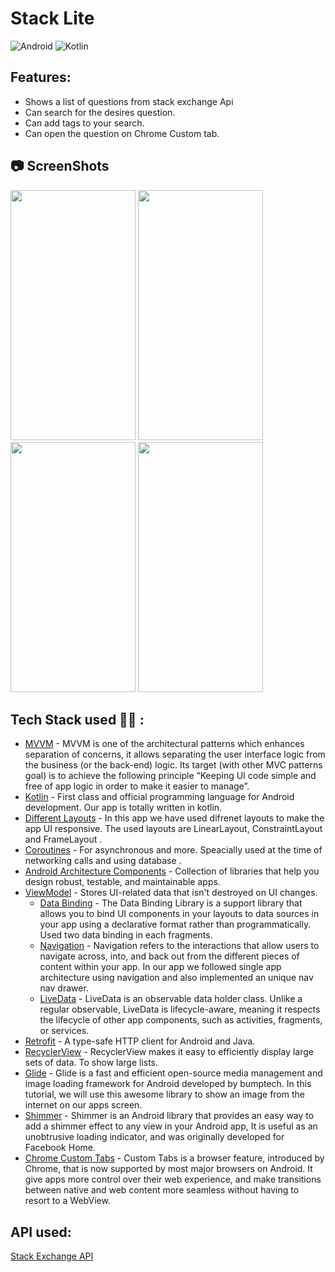 # Stack Lite

![Android](https://img.shields.io/badge/Android-3DDC84?style=for-the-badge&logo=android&logoColor=white)
![Kotlin](https://img.shields.io/badge/Kotlin-0095D5?&style=for-the-badge&logo=kotlin&logoColor=white)

## Features:
* Shows a list of questions from stack exchange Api
* Can search for the desires question.
* Can add tags to your search.
* Can open the question on Chrome Custom tab.  

## 📷 ScreenShots

<div>
<img src=https://user-images.githubusercontent.com/92221289/216145182-4cecd22c-817d-44f0-9f2b-09e6e52738e0.jpg width="200" height="400">
<img src=https://user-images.githubusercontent.com/92221289/216145201-119bcd27-9fa5-4b0c-9602-3bec49c8ac6f.jpg width="200" height="400">
<img src=https://user-images.githubusercontent.com/92221289/216145234-976a0c6d-6542-41d9-be46-6b416104703d.jpg width="200" height="400">
<img src=https://user-images.githubusercontent.com/92221289/216145261-28667ff8-9d9e-406c-80ed-2991bae422ae.gif width="200" height="400">

<div>


## Tech Stack used 👨‍💻 :

- [MVVM](https://developer.android.com/jetpack/guide) - MVVM is one of the architectural patterns which enhances separation of concerns, it allows separating the user interface logic from the business (or the back-end) logic. Its target (with other MVC patterns goal) is to achieve the following principle “Keeping UI code simple and free of app logic in order to make it easier to manage”.
- [Kotlin](https://kotlinlang.org/) - First class and official programming language for Android development. Our app is totally written in kotlin.
- [Different Layouts](https://developer.android.com/guide/topics/ui/declaring-layout) -  In this app we have used difrenet layouts to make the app UI responsive. The used layouts are LinearLayout, ConstraintLayout and FrameLayout .
- [Coroutines](https://kotlinlang.org/docs/reference/coroutines-overview.html) - For asynchronous and more. Speacially used at the time of networking calls and using database .
- [Android Architecture Components](https://developer.android.com/topic/libraries/architecture) - Collection of libraries that help you design robust, testable, and maintainable apps.
- [ViewModel](https://developer.android.com/topic/libraries/architecture/viewmodel) - Stores UI-related data that isn't destroyed on UI changes. 
  - [Data Binding](https://developer.android.com/topic/libraries/data-binding?authuser=2) - The Data Binding Library is a support library that allows you to bind UI components in your layouts to data sources in your app using a declarative format rather than programmatically. Used two data binding in each fragments.
  - [Navigation](https://developer.android.com/guide/navigation#:~:text=Navigation%20refers%20to%20the%20interactions,bars%20and%20the%20navigation%20drawer.) - Navigation refers to the interactions that allow users to navigate across, into, and back out from the different pieces of content within your app. In our app we followed single app architecture using navigation and also implemented an unique nav nav drawer.
  - [LiveData](https://developer.android.com/topic/libraries/architecture/livedata) - LiveData is an observable data holder class. Unlike a regular observable, LiveData is lifecycle-aware, meaning it respects the lifecycle of other app components, such as activities, fragments, or services. 
- [Retrofit](https://github.com/square/retrofit) - A type-safe HTTP client for Android and Java.
- [RecyclerView](https://developer.android.com/guide/topics/ui/layout/recyclerview?authuser=2) - RecyclerView makes it easy to efficiently display large sets of data. To show large lists.
- [Glide](https://github.com/bumptech/glide.git) - Glide is a fast and efficient open-source media management and image loading framework for Android developed by bumptech. In this tutorial, we will use this awesome library to show an image from the internet on our apps screen.
- [Shimmer](https://github.com/facebook/shimmer-android.git) - Shimmer is an Android library that provides an easy way to add a shimmer effect to any view in your Android app, It is useful as an unobtrusive loading indicator, and was originally developed for Facebook Home.
- [Chrome Custom Tabs](https://developer.chrome.com/docs/android/custom-tabs/integration-guide/) - Custom Tabs is a browser feature, introduced by Chrome, that is now supported by most major browsers on Android. It give apps more control over their web experience, and make transitions between native and web content more seamless without having to resort to a WebView.

## API used:
[Stack Exchange API](https://api.stackexchange.com/)
